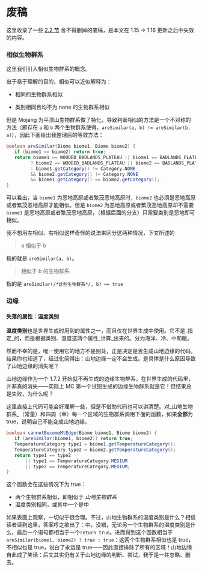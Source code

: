 # 废稿

这里收录了一些 [2.2 节](../2-the-overworld/2.2-main-layer.md) 舍不得删掉的废稿，是本文在 1.15 -> 1.16 更新之后中失效的内容。

### 相似生物群系

这里我们引入相似生物群系的概念。

出于易于理解的目的，相似可以近似解释为：

- 相同的生物群系相似

- 类别相同且均不为 none 的生物群系相似

但是 Mojang 为平顶山生物群系做了特化，导致判断相似的方法是一个不对称的方法（即存在 `a` 和 `b` 两个生物群系使得，`areSimilar(a, b) != areSimilar(b, a)`），因此下面给出我整理后的等效方法：

```Java
boolean areSimilar(Biome biome1, Biome biome2) {
   if (biome1 == biome2) return true;
   return biome1 == WOODED_BADLANDS_PLATEAU || biome1 == BADLANDS_PLATEAU
         ? biome2 == WOODED_BADLANDS_PLATEAU || biome2 == BADLANDS_PLATEAU
         : biome1.getCategory() != Category.NONE 
         && biome2.getCategory() != Category.NONE
         && biome1.getCategory() == biome2.getCategory();
}
```

可以看出，当 `biome1` 为恶地高原或者繁茂恶地高原时，`biome2` 也必须是恶地高原或者繁茂恶地高原才能相似。但是 `biome2` 为恶地高原或者繁茂恶地高原却不需要 `biome1` 是恶地高原或者繁茂恶地高原，（根据后面的分支）只需要类别是恶地即可相似。

我不想用左相似、右相似这样奇怪的说法来区分这两种情况，下文所述的

> a 相似于 b

指的就是 `areSimilar(a, b)`。

> 相似于 b 的生物群系

指的是 `areSimilar(/*这些生物群系*/, b) == true`

### 边缘

#### 失落的属性：温度类别

**温度类别**也是世界生成时用到的属性之一，而且仅在世界生成中使用。它不是_指定_的，而是根据类别、温度这两个属性_计算_出来的。分为海洋、冷、中和暖。

然而不幸的是，唯一使用它的地方不是别处，正是决定是否生成山地边缘的代码。结果你也知道了，经过化简得出：山地边缘一定不会生成。是具体是什么原因导致了山地边缘的消失呢？

山地边缘作为一个 1.7.2 开始就不再生成的边缘生物群系，在世界生成的代码里，并非真的消失——实际上 MC 第一个试图生成的边缘生物群系就是它！但结果总是失败，为什么呢？

这里直接上代码可能会好理解一些，但是不借助代码也可以讲清楚。对_山地生物群系_（常量）和四周（車）每一个区域的生物群系调用下面的函数，如果**全部**为 true，说明自己不能变成山地边缘。

```Java
boolean cannotBecomeMtEdge(Biome biome1, Biome biome2) {
   if (areSimilar(biome1, biome2)) return true;
   TemperatureCategory type1 = biome1.getTemperatureCategory();
   TemperatureCategory type2 = biome2.getTemperatureCategory();
   return type1 == type2 
       || type1 == TemperatureCategory.MEDIUM 
       || type2 == TemperatureCategory.MEDIUM;
}
```

这个函数会在这些情况下为 true：

- 两个生物群系相似，即相似于 _山地生物群系_
- 温度类别相同，或其中一个是中

如果表面上观察，一切似乎很合理。不过，山地生物群系的温度类别是什么？相信读者读到这里，答案呼之欲出了：中。没错，无论另一个生物群系的温度类别是什么，最后一个语句都相当于一个`return true`。进而得到这个函数相当于`areSimilar(biome1, biome2) ? true : true`：这两个生物群系相似也是 true，不相似也是 true，说白了永远是 true——因此直接排除了所有的区域！山地边缘自此成了笑话：后文其实仍有关于山地边缘的判断、尝试，我于是一并忽略、删去。